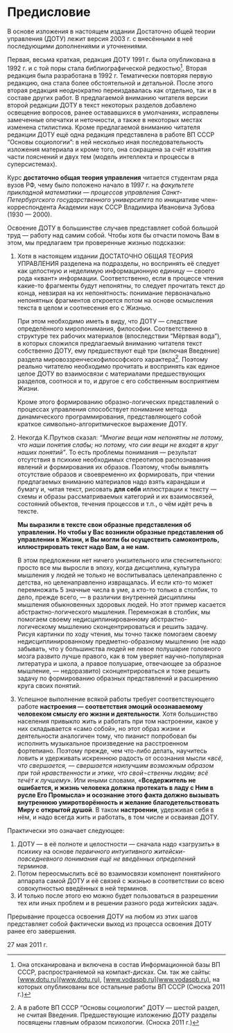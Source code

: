 # Предисловие

В основе изложения в настоящем издании Достаточно общей теории управления (ДОТУ) лежит версия 2003 г. с внесёнными в неё последующими дополнениями и уточнениями.

Первая, весьма краткая, редакция ДОТУ 1991 г. была опубликована в 1992 г. и с той поры стала библиографической редкостью[^1]. Вторая редакция была разработана в 1992 г. Тематически повторяя первую редакцию, она стала более обстоятельной и детальной. После этого вторая редакция неоднократно переиздавалась как отдельно, так и в составе других работ. В предлагаемой вниманию читателя версии второй редакции ДОТУ в текст некоторых разделов добавлено освещение вопросов, ранее остававшихся в умолчаниях, исправлены замеченные опечатки и неточности, а также в некоторых местах изменена стилистика. Кроме предлагаемой вниманию читателя редакции ДОТУ ещё одна редакция представлена в работе ВП СССР “Основы социологии”: в ней несколько иная последовательность изложения материала и кроме того, она сокращена за счёт изъятия части пояснений и двух тем (модель интеллекта и процессы в суперсистемах).

Курс __достаточно общая теория управления__ читается студентам ряда вузов РФ, чему было положено начало в 1997 г. на _факультете прикладной математики — процессов управления Санкт-Петербургского государственного университета_ по инициативе член-корреспондента Академии наук СССР Владимира Ивановича Зубова (1930 — 2000).

Освоение ДОТУ в большинстве случаев представляет собой большой труд — работу над самим собой. Чтобы хотя бы отчасти помочь Вам в этом, мы предлагаем три проверенные жизнью подсказки:

1. Хотя в настоящем издании ДОСТАТОЧНО ОБЩАЯ ТЕОРИЯ УПРАВЛЕНИЯ разделена
на подразделы, но воспринять её следует как целостную и неделимую информационную единицу — своего рода «квант» информации. Соответственно, если в процессе чтения какие-то фрагменты будут непонятны, то следует прочитать текст до конца, невзирая на их непонятность: понимание первоначально непонятных фрагментов откроется потом на основе
осмысления текста в целом и соотнесения его с Жизнью.

   При этом необходимо иметь в виду, что ДОТУ — следствие определённого миропонимания, философии. Соответственно в структуре тех рабочих материалов (впоследствии “Мёртвая вода”), в которых сложился предлагаемый вниманию читателя текст собственно ДОТУ, ему предшествуют ещё три (включая Введение) раздела мировоззренческофилософского характера[^2]. Поэтому реально читателю необходимо прочитать и воспринять как единое целое ДОТУ во взаимосвязи с материалами предшествующих разделов, соотнося и то, и другое с его собственным восприятием Жизни. 
   
   Кроме этого формированию образно-логических представлений о процессах управления способствует понимание метода динамического программирования, представляющего собой краткое символьно-алгоритмическое выражение ДОТУ. 

2. Некогда К.Прутков сказал: _“Многие вещи нам непонятны не потому, что наши понятия слабы; но потому, что сии вещи не входят в круг наших понятий”_. То есть проблемы понимания — результат отсутствия в психике необходимых стереотипов распознавания явлений и формирования их образов. Поэтому, чтобы выявлять отсутствие образов и своевременно их формировать, при чтении предлагаемых вниманию материалов надо взять карандаши и бумагу и, читая текст, рисовать __для себя__ иллюстрации к тексту — схемы и образы рассматриваемых категорий и их взаимосвязей, состояний объектов, течения процессов и т.п., о чём идёт речь в тексте. 

   __Мы выразили в тексте свои образные представления об управлении. Но чтобы у Вас возникли образные представления об управлении в Жизни, и Вы могли бы осуществить самоконтроль, иллюстрировать текст надо Вам, а не нам.__

   В этом предложении нет ничего унизительного или стеснительного: просто все мы выросли в эпоху, когда дисциплина, культура мышления у людей не только не воспитывалась целенаправленно с детства, но целенаправленно извращалась. И если кто-то может перемножать 5 значные числа в уме, а кто-то только в столбик, то дело, прежде всего, — в различии внутренней дисциплины мышления обыкновенных здоровых людей. Но этот пример касается абстрактно-логического мышления. Перемножая в столбик, мы помогаем своему недисциплинированному абстрактно-логическому мышлению сконцентрироваться и решить задачу. Рисуя картинки по ходу чтения, мы точно также помогаем своему недисциплинированному предметно-образному мышлению (не надо забывать, что у большинства людей не левое полушарие головного мозга развито лучше правого, как в том уверяет научно-популярная литература и школа, а правое полушарие, отвечающее за образное мышление, — недоразвито) сконцентрироваться и тоже решить задачу по формированию образных представлений и расширению круга своих понятий.

3. Успешное выполнение всякой работы требует соответствующего работе __настроения — соответствия эмоций осознаваемому человеком смыслу его жизни и деятельности__. Хотя большинство населения привыкло жить и работать при том настроении, какое у них складывается «само собой», но этот образ жизни и деятельности аналогичен тому, что пианист попробовал бы исполнить музыкальное произведение на расстроенном фортепиано. Поэтому прежде, чем что-либо делать, научитесь ловить и удерживать искреннюю радость от осознания мысли «_всё, что свершается, — свершается наилучшим возможным образом при той нравственности и этике, что свой¬ственны людям; всё течёт к лучшему_». Или иными словами, «__Вседержитель не ошибается, и жизнь человека должна протекать в ладу с Ним в русле Его Промысла» и осознание этого факта должно вызывать внутреннюю умиротворённость и желание благодетельствовать Миру с открытой душой__. В таком __настроении__, удерживая себя в нём, и надо всегда жить и работать, в том числе и осваивая ДОТУ.

Практически это означает следующее:
1. ДОТУ — в её полноте и целостности — сначала надо «загрузить» в психику на основе _первичного интуитивного житейски-повседневного понимания ещё не введённых определений терминов_.
2. Потом переосмыслить всё во взаимосвязи компонент понятийного аппарата самой ДОТУ и её связей с жизнью в соответствии со всею совокупностью введённых в ней терминов.
3. И только после этого ею можно будет пользоваться в разрешении тех или иных проблем и в решении разного рода житейских задач.

Прерывание процесса освоения ДОТУ на любом из этих шагов представляет собой фактически выход из процесса освоения ДОТУ ранее его завершения.

27 мая 2011 г.

[^1]: Она отсканирована и включена в состав Информационной базы ВП СССР, распространяемой на компакт-дисках. См. так же сайты: [www.dotu.ru](www.dotu.ru), [www.vodaspb.ru](www.vodaspb.ru), на которых опубликованы все остальные работы ВП СССР (Сноска 2011 г.)

[^2]: А в работе ВП СССР “Основы социологии” ДОТУ — шестой раздел, не считая Введения. Предшествующие изложению ДОТУ разделы посвящены главным образом психологии. (Сноска 2011 г.)
